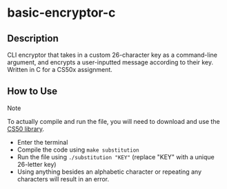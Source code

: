 # basic-encryptor-c

## Description
CLI encryptor that takes in a custom 26-character key as a command-line argument, and encrypts a user-inputted message according to their key. Written in C for a CS50x assignment.

## How to Use
> [!NOTE]
> To actually compile and run the file, you will need to download and use the [CS50 library](https://github.com/cs50/libcs50).

- Enter the terminal
- Compile the code using `make substitution`
- Run the file using `./substitution "KEY"` (replace "KEY" with a unique 26-letter key)
- Using anything besides an alphabetic character or repeating any characters will result in an error.